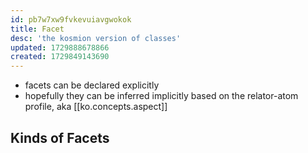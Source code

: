 ```yaml
---
id: pb7w7xw9fvkevuiavgwokok
title: Facet
desc: 'the kosmion version of classes'
updated: 1729888678866
created: 1729849143690
---
```


- facets can be declared explicitly
- hopefully they can be inferred implicitly based on the relator-atom profile, aka [[ko.concepts.aspect]]

## Kinds of Facets
